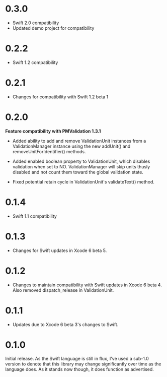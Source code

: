 0.3.0
=====
* Swift 2.0 compatibility
* Updated demo project for compatibility

0.2.2
=====
* Swift 1.2 compatibility

0.2.1
=====
* Changes for compatibility with Swift 1.2 beta 1

0.2.0
=====
__Feature compatibility with PMValidation 1.3.1__
* Added ability to add and remove ValidationUnit instances from a ValidationManager instance using the new addUnit() and removeUnitForIdentifier() methods.
* Added enabled boolean property to ValidationUnit, which disables validation when set to NO. ValidationManager will skip units thusly disabled and not count them toward the global validation state.

* Fixed potential retain cycle in ValidationUnit's validateText() method.

0.1.4
=====
* Swift 1.1 compatibility

0.1.3
=====
* Changes for Swift updates in Xcode 6 beta 5.

0.1.2
=====
* Changes to maintain compatibility with Swift updates in Xcode 6 beta 4. Also removed dispatch_release in ValidationUnit.

0.1.1
=====
* Updates due to Xcode 6 beta 3's changes to Swift.

0.1.0
=====
Initial release. As the Swift language is still in flux, I've used a sub-1.0 version to denote that this library may change significantly over time as the language does. As it stands now though, it does function as advertised.
